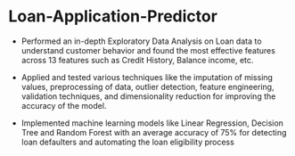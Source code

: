 # Loan-Application-Predictor
* Performed an in-depth Exploratory Data Analysis on Loan data to understand customer behavior and found the most effective features across 13 features such as Credit History, Balance income, etc.

* Applied and tested various techniques like the imputation of missing values, preprocessing of data, outlier detection, feature engineering, validation techniques, and dimensionality reduction for improving the accuracy of the model.

* Implemented machine learning models like Linear Regression, Decision Tree and Random Forest with an average accuracy of 75% for detecting loan defaulters and automating the loan eligibility process

